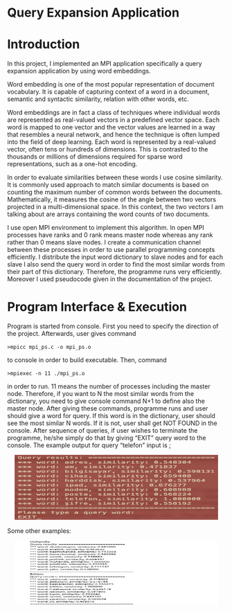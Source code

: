 # Query Expansion Application


# Introduction


In this project, I implemented an MPI application specifically a query expansion application by using word embeddings.


Word embedding is one of the most popular representation of document vocabulary. It is capable of capturing context of a word in a document, semantic and syntactic similarity, relation with other words, etc. 

Word embeddings are in fact a class of techniques where individual words are represented as real-valued vectors in a predefined vector space. Each word is mapped to one vector and the vector values are learned in a way that resembles a neural network, and hence the technique is often lumped into the field of deep learning. Each word is represented by a real-valued vector, often tens or hundreds of dimensions. This is contrasted to the thousands or millions of dimensions required for sparse word representations, such as a one-hot encoding.


In order to evaluate similarities between these words I use cosine similarity. It is commonly used approach to match similar documents is based on counting the maximum number of common words between the documents. Mathematically, it
measures the cosine of the angle between two vectors projected in a multi-dimensional space. In this context, the two vectors I am talking about are arrays containing the word counts of two documents.


I use open MPI environment to implement this algorithm. In open MPI processes have ranks and 0 rank means master node whereas any rank rather than 0 means slave nodes. I create a communication channel between these processes in order to use parallel programming concepts efficiently. I distribute the input word dictionary to slave nodes and for each slave I also send the query word in order to find the most similar words from their part of this dictionary. Therefore, the programme runs very efficiently. Moreover I used pseudocode given in the documentation of the project.


# Program Interface & Execution


Program is started from console. First you need to specify the direction of the project. Afterwards, user gives command
```
>mpicc mpi_ps.c -o mpi_ps.o

```
to console in order to build executable. Then, command 

```
>mpiexec -n 11 ./mpi_ps.o

```

in order to run. 11 means the number of processes including the master node. Therefore, if you want to N the most similar words from the dictionary, you need to give console command N+1 to define also the master node. After giving these
commands, programme runs and user should give a word for query. If this word is in the dictionary, user should see the most similar N words. If it is not, user shall get NOT FOUND in the console. After sequence of queries, if user wishes to terminate the programme, he/she simply do that by giving “EXIT” query word to the console. The
example output for query “telefon” input is ;

<p align="center">
<a href = "https://github.com/yilmazvolkan/queryExpansionApp"><img 
<img src="https://github.com/yilmazvolkan/queryExpansionApp/blob/master/example1.png" width="470" height="150"></a>
</p>


Some other examples:


<p align="center">
<a href = "https://github.com/yilmazvolkan/queryExpansionApp"><img 
<img src="https://github.com/yilmazvolkan/queryExpansionApp/blob/master/example2.png" width="470" height="150"></a>
</p>
